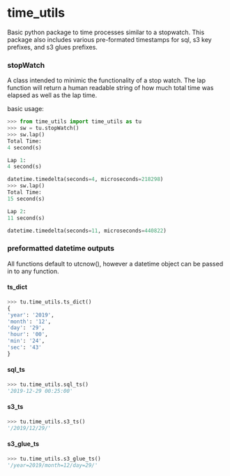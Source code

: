 # time_utils

Basic python package to time processes similar to a stopwatch.  This package also includes various pre-formated timestamps for sql, s3 key prefixes, and s3 glues prefixes.

### stopWatch 

A class intended to minimic the functionality of a stop watch.  The lap function will return a human readable string of how much total time was elapsed as well as the lap time.  

basic usage:
```python
>>> from time_utils import time_utils as tu
>>> sw = tu.stopWatch()
>>> sw.lap()
Total Time:
4 second(s)

Lap 1:
4 second(s)

datetime.timedelta(seconds=4, microseconds=218298)
>>> sw.lap()
Total Time:
15 second(s)

Lap 2:
11 second(s)

datetime.timedelta(seconds=11, microseconds=440822)
```

### preformatted datetime outputs
All functions default to utcnow(), however a datetime object can be passed in to any function.

#### ts_dict
```python
>>> tu.time_utils.ts_dict()
{
'year': '2019', 
'month': '12', 
'day': '29', 
'hour': '00', 
'min': '24', 
'sec': '43'
}
```

#### sql_ts
```python
>>> tu.time_utils.sql_ts()
'2019-12-29 00:25:00'
```

#### s3_ts
```python
>>> tu.time_utils.s3_ts()
'/2019/12/29/'
```

#### s3_glue_ts
```python
>>> tu.time_utils.s3_glue_ts()
'/year=2019/month=12/day=29/'
```
